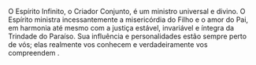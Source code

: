 ﻿O Espírito Infinito, o Criador Conjunto, é um ministro universal e divino. O Espírito ministra incessantemente a misericórdia do Filho e o amor do Pai, em harmonia até mesmo com a justiça estável, invariável e íntegra da Trindade do Paraíso. Sua influência e personalidades estão sempre perto de vós; elas realmente vos conhecem e verdadeiramente vos compreendem .